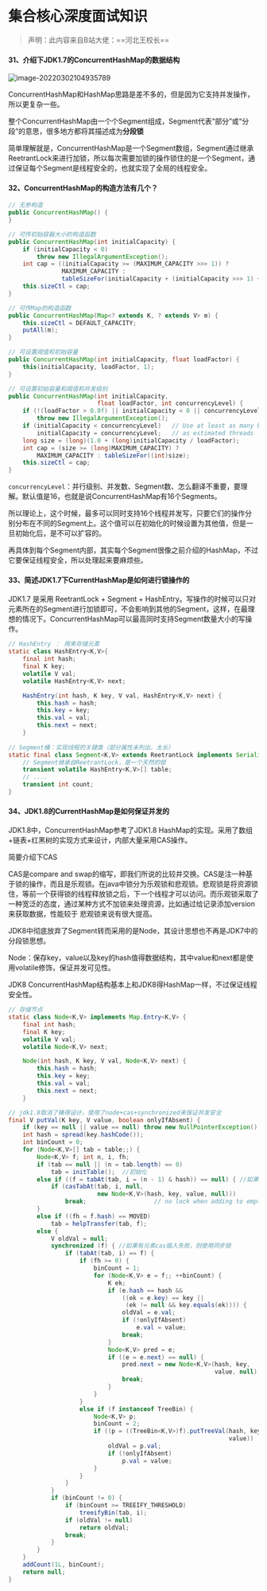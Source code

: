 # 集合核心深度面试知识

> 声明：此内容来自B站大佬：==河北王校长==

#### 31、介绍下JDK1.7的ConcurrentHashMap的数据结构

![image-20220302104935789](../../../../Users/huangw/Desktop/image-20220302104935789.png)

ConcurrentHashMap和HashMap思路是差不多的，但是因为它支持并发操作，所以更复杂一些。

整个ConcurrentHashMap由一个个Segment组成，Segment代表“部分”或“分段”的意思，很多地方都将其描述成为**分段锁**

简单理解就是，ConcurrentHashMap是一个Segment数组，Segment通过继承ReetrantLock来进行加锁，所以每次需要加锁的操作锁住的是一个Segment，通过保证每个Segment是线程安全的，也就实现了全局的线程安全。



#### 32、ConcurrentHashMap的构造方法有几个？

```java
// 无参构造
public ConcurrentHashMap() {
}

// 可传初始容器大小的构造函数
public ConcurrentHashMap(int initialCapacity) {
    if (initialCapacity < 0)
        throw new IllegalArgumentException();
    int cap = ((initialCapacity >= (MAXIMUM_CAPACITY >>> 1)) ?
               MAXIMUM_CAPACITY :
               tableSizeFor(initialCapacity + (initialCapacity >>> 1) + 1));
    this.sizeCtl = cap;
}

// 可传Map的构造函数
public ConcurrentHashMap(Map<? extends K, ? extends V> m) {
    this.sizeCtl = DEFAULT_CAPACITY;
    putAll(m);
}

// 可设置阈值和初始容量
public ConcurrentHashMap(int initialCapacity, float loadFactor) {
    this(initialCapacity, loadFactor, 1);
}

// 可设置初始容量和阈值和并发级别
public ConcurrentHashMap(int initialCapacity,
                         float loadFactor, int concurrencyLevel) {
    if (!(loadFactor > 0.0f) || initialCapacity < 0 || concurrencyLevel <= 0)
        throw new IllegalArgumentException();
    if (initialCapacity < concurrencyLevel)   // Use at least as many bins
        initialCapacity = concurrencyLevel;   // as estimated threads
    long size = (long)(1.0 + (long)initialCapacity / loadFactor);
    int cap = (size >= (long)MAXIMUM_CAPACITY) ?
        MAXIMUM_CAPACITY : tableSizeFor((int)size);
    this.sizeCtl = cap;
}
```

`concurrencyLevel`：并行级别、并发数、Segment数、怎么翻译不重要，要理解。默认值是16，也就是说ConcurrentHashMap有16个Segments。

所以理论上，这个时候，最多可以同时支持16个线程并发写，只要它们的操作分别分布在不同的Segment上。这个值可以在初始化的时候设置为其他值，但是一旦初始化后，是不可以扩容的。

再具体到每个Segment内部，其实每个Segment很像之前介绍的HashMap，不过它要保证线程安全，所以处理起来要麻烦些。



#### 33、简述JDK1.7下CurrentHashMap是如何进行锁操作的

JDK1.7 是采用 ReetrantLock + Segment + HashEntry。写操作的时候可以只对元素所在的Segment进行加锁即可，不会影响到其他的Segment，这样，在最理想的情况下。ConcurrentHashMap可以最高同时支持Segment数量大小的写操作。

```java
// HashEntry ： 用来存储元素
static class HashEntry<K,V>{
    final int hash;
    final K key;
    volatile V val;
    volatile HashEntry<K,V> next;

    HashEntry(int hash, K key, V val, HashEntry<K,V> next) {
        this.hash = hash;
        this.key = key;
        this.val = val;
        this.next = next;
    }
    
// Segment桶：实现线程的关键类（部分属性未列出，太长）
static final class Segment<K,V> extends ReetrantLock implements Serializable{
    // Segment继承自ReetrantLock，是一个天然的锁
    transient volatile HashEntry<K,V>[] table;
    // ....
    transient int count;
}
```

#### 34、JDK1.8的CurrentHashMap是如何保证并发的

JDK1.8中，ConcurrentHashMap参考了JDK1.8 HashMap的实现。采用了数组+链表+红黑树的实现方式来设计，内部大量采用CAS操作。

简要介绍下CAS

CAS是compare and swap的缩写，即我们所说的比较并交换。CAS是注一种基于锁的操作，而且是乐观锁。在java中锁分为乐观锁和悲观锁。悲观锁是将资源锁住，等前一个获得锁的线程释放锁之后，下一个线程才可以访问。而乐观锁采取了一种宽泛的态度，通过某种方式不加锁来处理资源，比如通过给记录添加version来获取数据，性能较于 悲观锁来说有很大提高。

JDK8中彻底放弃了Segment转而采用的是Node，其设计思想也不再是JDK7中的分段锁思想。

Node：保存key，value以及key的hash值得数据结构，其中value和next都是使用volatile修饰，保证并发可见性。

JDK8 ConcurrentHashMap结构基本上和JDK8得HashMap一样，不过保证线程安全性。

```java
// 存储节点
static class Node<K,V> implements Map.Entry<K,V> {
    final int hash;
    final K key;
    volatile V val;
    volatile Node<K,V> next;

    Node(int hash, K key, V val, Node<K,V> next) {
        this.hash = hash;
        this.key = key;
        this.val = val;
        this.next = next;
    }
```

```java
// jdk1.8取消了桶得设计，使用了node+cas+synchronized来保证并发安全
final V putVal(K key, V value, boolean onlyIfAbsent) {
    if (key == null || value == null) throw new NullPointerException();
    int hash = spread(key.hashCode());
    int binCount = 0;
    for (Node<K,V>[] tab = table;;) {
        Node<K,V> f; int n, i, fh;
        if (tab == null || (n = tab.length) == 0)
            tab = initTable();  //初始化
        else if ((f = tabAt(tab, i = (n - 1) & hash)) == null) { //如果该位置无元素，则直接放入
            if (casTabAt(tab, i, null,
                         new Node<K,V>(hash, key, value, null)))
                break;                   // no lock when adding to empty bin
        }
        else if ((fh = f.hash) == MOVED)
            tab = helpTransfer(tab, f);
        else {
            V oldVal = null;
            synchronized (f) { //如果有元素cas插入失败，则使用同步锁
                if (tabAt(tab, i) == f) {
                    if (fh >= 0) {
                        binCount = 1;
                        for (Node<K,V> e = f;; ++binCount) {
                            K ek;
                            if (e.hash == hash &&
                                ((ek = e.key) == key ||
                                 (ek != null && key.equals(ek)))) {
                                oldVal = e.val;
                                if (!onlyIfAbsent)
                                    e.val = value;
                                break;
                            }
                            Node<K,V> pred = e;
                            if ((e = e.next) == null) {
                                pred.next = new Node<K,V>(hash, key,
                                                          value, null);
                                break;
                            }
                        }
                    }
                    else if (f instanceof TreeBin) {
                        Node<K,V> p;
                        binCount = 2;
                        if ((p = ((TreeBin<K,V>)f).putTreeVal(hash, key,
                                                              value)) != null) {
                            oldVal = p.val;
                            if (!onlyIfAbsent)
                                p.val = value;
                        }
                    }
                }
            }
            if (binCount != 0) {
                if (binCount >= TREEIFY_THRESHOLD)
                    treeifyBin(tab, i);
                if (oldVal != null)
                    return oldVal;
                break;
            }
        }
    }
    addCount(1L, binCount);
    return null;
}
```

